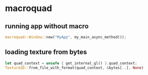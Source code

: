 # macroquad

## running app without macro

```rust
macroquad::Window::new("MyApp", my_main_async_method());
```

## loading texture from bytes

```rust
let quad_context = unsafe { get_internal_gl() }.quad_context;
Texture2D::from_file_with_format(quad_context, &bytes[..], None)
```
